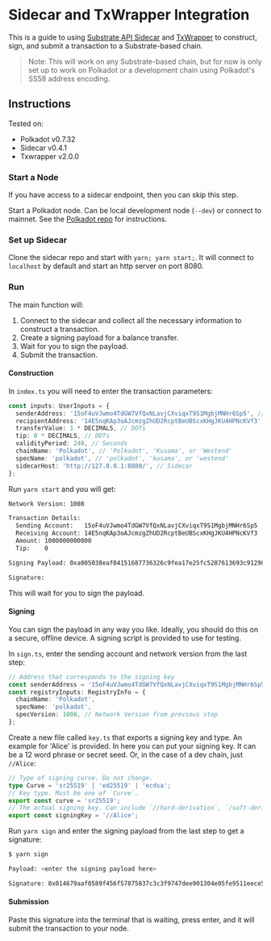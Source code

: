 # Sidecar and TxWrapper Integration

This is a guide to using
[Substrate API Sidecar](https://github.com/paritytech/substrate-api-sidecar) and
[TxWrapper](https://github.com/paritytech/txwrapper) to construct, sign, and submit a transaction to
a Substrate-based chain.

> Note: This will work on any Substrate-based chain, but for now is only set up to work on Polkadot
> or a development chain using Polkadot's SS58 address encoding.

## Instructions

Tested on:

- Polkadot v0.7.32
- Sidecar v0.4.1
- Txwrapper v2.0.0

### Start a Node

If you have access to a sidecar endpoint, then you can skip this step.

Start a Polkadot node. Can be local development node (`--dev`) or connect to mainnet. See the
[Polkadot repo](https://github.com/paritytech/polkadot) for instructions.

### Set up Sidecar

Clone the sidecar repo and start with `yarn; yarn start;`. It will connect to `localhost` by default
and start an http server on port 8080.

### Run

The main function will:

1. Connect to the sidecar and collect all the necessary information to construct a transaction.
1. Create a signing payload for a balance transfer.
1. Wait for you to sign the payload.
1. Submit the transaction.

#### Construction

In `index.ts` you will need to enter the transaction parameters:

```ts
const inputs: UserInputs = {
  senderAddress: '15oF4uVJwmo4TdGW7VfQxNLavjCXviqxT9S1MgbjMNHr6Sp5', //Alice
  recipientAddress: '14E5nqKAp3oAJcmzgZhUD2RcptBeUBScxKHgJKU4HPNcKVf3', //Bob
  transferValue: 1 * DECIMALS, // DOTs
  tip: 0 * DECIMALS, // DOTs
  validityPeriod: 240, // Seconds
  chainName: 'Polkadot', // 'Polkadot', 'Kusama', or 'Westend'
  specName: 'polkadot', // 'polkadot', 'kusama', or 'westend'
  sidecarHost: 'http://127.0.0.1:8080/', // Sidecar
};
```

Run `yarn start` and you will get:

```bash
Network Version: 1008

Transaction Details:
  Sending Account:   15oF4uVJwmo4TdGW7VfQxNLavjCXviqxT9S1MgbjMNHr6Sp5
  Receiving Account: 14E5nqKAp3oAJcmzgZhUD2RcptBeUBScxKHgJKU4HPNcKVf3
  Amount: 1000000000000
  Tip:    0

Signing Payload: 0xa005038eaf04151687736326c9fea17e25fc5287613693c912909cb226aa4794f26a48070010a5d4e895030000f00300003a5dacb3a8725d578ab4b1457764e960a86b17720c3d39086c3b0872122b7a41f837b149dcb20f92540a027e58aab0554d2d42f36887f33a5e6a85ebdd0f13d8

Signature:
```

This will wait for you to sign the payload.

#### Signing

You can sign the payload in any way you like. Ideally, you should do this on a secure, offline
device. A signing script is provided to use for testing.

In `sign.ts`, enter the sending account and network version from the last step:

```ts
// Address that corresponds to the signing key
const senderAddress = '15oF4uVJwmo4TdGW7VfQxNLavjCXviqxT9S1MgbjMNHr6Sp5';
const registryInputs: RegistryInfo = {
  chainName: 'Polkadot',
  specName: 'polkadot',
  specVersion: 1008, // Network Version from previous step
};
```

Create a new file called `key.ts` that exports a signing key and type. An example for 'Alice' is
provided. In here you can put your signing key. It can be a 12 word phrase or secret seed. Or, in
the case of a dev chain, just `//Alice`:

```ts
// Type of signing curve. Do not change.
type Curve = 'sr25519' | 'ed25519' | 'ecdsa';
// Key type. Must be one of `Curve`.
export const curve = 'sr25519';
// The actual signing key. Can include `//hard-derivation`, `/soft-derivation`, or `///password`.
export const signingKey = '//Alice';
```

Run `yarn sign` and enter the signing payload from the last step to get a signature:

```bash
$ yarn sign

Payload: <enter the signing payload here>

Signature: 0x014679aaf0589f456f57875837c3c3f9747dee901304e05fe9511eece5bfd68c1e7443ff6d476f170d80cbbabae5f6bd3cf3d486663fe8f68d48e8ea7c70edc18d
```

#### Submission

Paste this signature into the terminal that is waiting, press enter, and it will submit the
transaction to your node.
